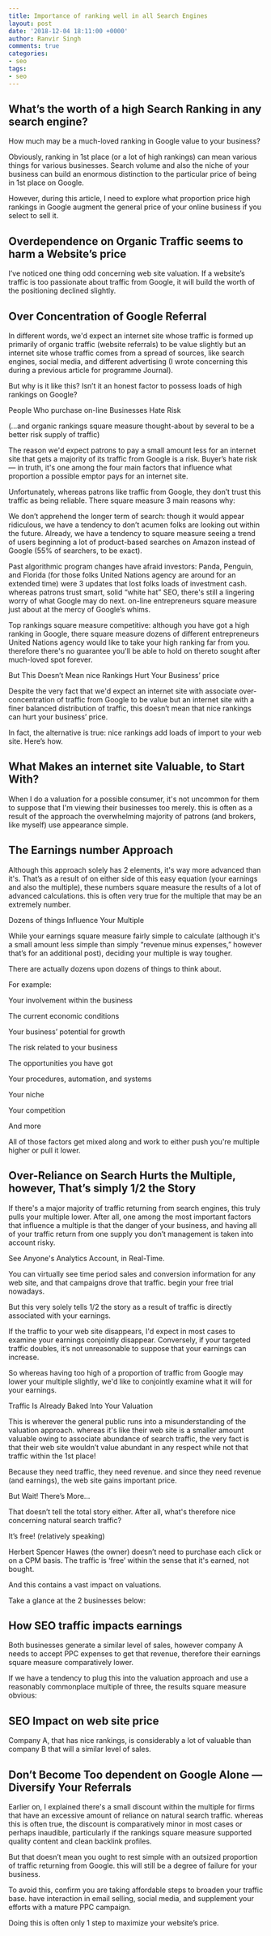 ```yaml
---
title: Importance of ranking well in all Search Engines
layout: post
date: '2018-12-04 18:11:00 +0000'
author: Ranvir Singh
comments: true
categories:
- seo
tags:
- seo
---
```


## What’s the worth of a high Search Ranking in any search engine?

How much may be a much-loved ranking in Google value to your business?

Obviously, ranking in 1st place (or a lot of high rankings) can mean various things for various businesses. Search volume and also the niche of your business can build an enormous distinction to the particular price of being in 1st place on Google.

However, during this article, I need to explore what proportion price high rankings in Google augment the general price of your online business if you select to sell it.

## Overdependence on Organic Traffic seems to harm a Website’s price

I’ve noticed one thing odd concerning web site valuation. If a website’s traffic is too passionate about traffic from Google, it will build the worth of the positioning declined slightly.

## Over Concentration of Google Referral

In different words, we'd expect an internet site whose traffic is formed up primarily of organic traffic (website referrals) to be value slightly but an internet site whose traffic comes from a spread of sources, like search engines, social media, and different advertising (I wrote concerning this during a previous article for programme Journal).

But why is it like this? Isn’t it an honest factor to possess loads of high rankings on Google?

People Who purchase on-line Businesses Hate Risk

(…and organic rankings square measure thought-about by several to be a better risk supply of traffic)

The reason we'd expect patrons to pay a small amount less for an internet site that gets a majority of its traffic from Google is a risk. Buyer’s hate risk — in truth, it's one among the four main factors that influence what proportion a possible emptor pays for an internet site.

Unfortunately, whereas patrons like traffic from Google, they don’t trust this traffic as being reliable. There square measure 3 main reasons why:

We don’t apprehend the longer term of search: though it would appear ridiculous, we have a tendency to don’t acumen folks are looking out within the future. Already, we have a tendency to square measure seeing a trend of users beginning a lot of product-based searches on Amazon instead of Google (55% of searchers, to be exact).

Past algorithmic program changes have afraid investors: Panda, Penguin, and Florida (for those folks United Nations agency are around for an extended time) were 3 updates that lost folks loads of investment cash. whereas patrons trust smart, solid “white hat” SEO, there's still a lingering worry of what Google may do next. on-line entrepreneurs square measure just about at the mercy of Google’s whims.

Top rankings square measure competitive: although you have got a high ranking in Google, there square measure dozens of different entrepreneurs United Nations agency would like to take your high ranking far from you. therefore there's no guarantee you'll be able to hold on thereto sought after much-loved spot forever.

But This Doesn’t Mean nice Rankings Hurt Your Business’ price

Despite the very fact that we'd expect an internet site with associate over-concentration of traffic from Google to be value but an internet site with a finer balanced distribution of traffic, this doesn’t mean that nice rankings can hurt your business’ price.

In fact, the alternative is true: nice rankings add loads of import to your web site. Here’s how.

## What Makes an internet site Valuable, to Start With?

When I do a valuation for a possible consumer, it's not uncommon for them to suppose that I'm viewing their businesses too merely. this is often as a result of the approach the overwhelming majority of patrons (and brokers, like myself) use appearance simple.

## The Earnings number Approach

Although this approach solely has 2 elements, it's way more advanced than it's. That’s as a result of on either side of this easy equation (your earnings and also the multiple), these numbers square measure the results of a lot of advanced calculations. this is often very true for the multiple that may be an extremely number.

Dozens of things Influence Your Multiple

While your earnings square measure fairly simple to calculate (although it's a small amount less simple than simply “revenue minus expenses,” however that’s for an additional post), deciding your multiple is way tougher.

There are actually dozens upon dozens of things to think about.

For example:

Your involvement within the business

The current economic conditions

Your business’ potential for growth

The risk related to your business

The opportunities you have got

Your procedures, automation, and systems

Your niche

Your competition

And more

All of those factors get mixed along and work to either push you're multiple higher or pull it lower.

## Over-Reliance on Search Hurts the Multiple, however, That’s simply 1/2 the Story

If there's a major majority of traffic returning from search engines, this truly pulls your multiple lower. After all, one among the most important factors that influence a multiple is that the danger of your business, and having all of your traffic return from one supply you don’t management is taken into account risky.

See Anyone's Analytics Account, in Real-Time.

You can virtually see time period sales and conversion information for any web site, and that campaigns drove that traffic. begin your free trial nowadays.

But this very solely tells 1/2 the story as a result of traffic is directly associated with your earnings.

If the traffic to your web site disappears, I'd expect in most cases to examine your earnings conjointly disappear. Conversely, if your targeted traffic doubles, it’s not unreasonable to suppose that your earnings can increase.

So whereas having too high of a proportion of traffic from Google may lower your multiple slightly, we'd like to conjointly examine what it will for your earnings.

Traffic Is Already Baked Into Your Valuation

This is wherever the general public runs into a misunderstanding of the valuation approach. whereas it's like their web site is a smaller amount valuable owing to associate abundance of search traffic, the very fact is that their web site wouldn’t value abundant in any respect while not that traffic within the 1st place!

Because they need traffic, they need revenue. and since they need revenue (and earnings), the web site gains important price.

But Wait! There’s More…

That doesn’t tell the total story either. After all, what's therefore nice concerning natural search traffic?

It’s free! (relatively speaking)

Herbert Spencer Hawes (the owner) doesn’t need to purchase each click or on a CPM basis. The traffic is ‘free’ within the sense that it's earned, not bought.

And this contains a vast impact on valuations.

Take a glance at the 2 businesses below:

## How SEO traffic impacts earnings

Both businesses generate a similar level of sales, however company A needs to accept PPC expenses to get that revenue, therefore their earnings square measure comparatively lower.

If we have a tendency to plug this into the valuation approach and use a reasonably commonplace multiple of three, the results square measure obvious:

## SEO Impact on web site price

Company A, that has nice rankings, is considerably a lot of valuable than company B that will a similar level of sales.

## Don’t Become Too dependent on Google Alone — Diversify Your Referrals

Earlier on, I explained there's a small discount within the multiple for firms that have an excessive amount of reliance on natural search traffic. whereas this is often true, the discount is comparatively minor in most cases or perhaps inaudible, particularly if the rankings square measure supported quality content and clean backlink profiles.

But that doesn’t mean you ought to rest simple with an outsized proportion of traffic returning from Google. this will still be a degree of failure for your business.

To avoid this, confirm you are taking affordable steps to broaden your traffic base. have interaction in email selling, social media, and supplement your efforts with a mature PPC campaign.

Doing this is often only 1 step to maximize your website’s price.